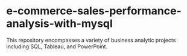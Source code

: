 # e-commerce-sales-performance-analysis-with-mysql
This repository encompasses a variety of business analytic projects including SQL, Tableau, and PowerPoint.
